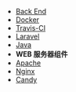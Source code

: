 * [Back End](/back-end/)
* [Docker](back-end/docker.md)
* [Travis-CI](back-end/travis-ci.md)
* [Laravel](back-end/laravel.md)
* [Java](back-end/java.md)
* **WEB 服务器组件**
* [Apache](back-end/apache.md)
* [Nginx](back-end/nginx.md)
* [Candy]()
